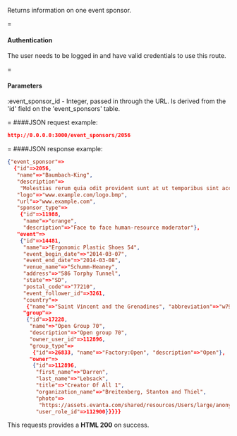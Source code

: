 <!-- --- title: GET /event_sponsors/:event_sponsor_id -->

Returns information on one event sponsor.

=
#### Authentication

The user needs to be logged in and have valid credentials to use this route.

=
#### Parameters

:event_sponsor_id - Integer, passed in through the URL. Is derived from the 'id' field on the 'event_sponsors' table.

=
####JSON request example:
```json
http://0.0.0.0:3000/event_sponsors/2056
```

=
####JSON response example:

```json
{"event_sponsor"=>
  {"id"=>2056,
   "name"=>"Baumbach-King",
   "description"=>
    "Molestias rerum quia odit provident sunt at ut temporibus sint accusantium animi numquam nihil enim.",
   "logo"=>"www.example.com/logo.bmp",
   "url"=>"www.example.com",
   "sponsor_type"=>
    {"id"=>11988,
     "name"=>"orange",
     "description"=>"Face to face human-resource moderator"},
   "event"=>
    {"id"=>14481,
     "name"=>"Ergonomic Plastic Shoes 54",
     "event_begin_date"=>"2014-03-07",
     "event_end_date"=>"2014-03-08",
     "venue_name"=>"Schumm-Heaney",
     "address"=>"586 Torphy Tunnel",
     "state"=>"SD",
     "postal_code"=>"77210",
     "event_follower_id"=>3261,
     "country"=>
      {"name"=>"Saint Vincent and the Grenadines", "abbreviation"=>"w79"},
     "group"=>
      {"id"=>17228,
       "name"=>"Open Group 70",
       "description"=>"Open group 70",
       "owner_user_id"=>112896,
       "group_type"=>
        {"id"=>26833, "name"=>"Factory:Open", "description"=>"Open"},
       "owner"=>
        {"id"=>112896,
         "first_name"=>"Darren",
         "last_name"=>"Lebsack",
         "title"=>"Creator Of All 1",
         "organization_name"=>"Breitenberg, Stanton and Thiel",
         "photo"=>
          "https://assets.evanta.com/shared/resources/Users/large/anonymous2.jpg",
         "user_role_id"=>112900}}}}}
```

This requests provides a <strong>HTML 200</strong> on success.